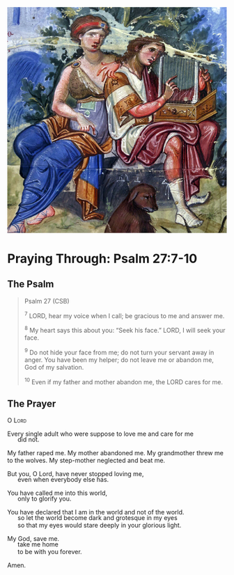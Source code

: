 <img class="intro-right" src="../images/art-paris-psalter.jpg">

<style>
  li {list-style-type: none;}
  p + ul {
    margin-top: -18px;
}
</style>

# Praying Through: Psalm 27:7-10

## The Psalm

>Psalm 27 (CSB)    
>
><sup>7</sup> LORD, hear my voice when I call; be gracious to me and answer me. 
>
><sup>8</sup> My heart says this about you: “Seek his face.” LORD, I will seek your face. 
>
><sup>9</sup> Do not hide your face from me; do not turn your servant away in anger. You have been my helper; do not leave me or abandon me, God of my salvation. 
>
><sup>10</sup> Even if my father and mother abandon me, the LORD cares for me. 

## The Prayer

<div style="font-variant: small-caps;">O Lord</div>

Every single adult who were suppose to love me and care for me
* did not.

My father raped me.
My mother abandoned me.
My grandmother threw me to the wolves.
My step-mother neglected and beat me.

But you, O Lord, have never stopped loving me,
* even when everybody else has.

You have called me into this world,
* only to glorify you.

You have declared that I am in the world and not of the world.
* so let the world become dark and grotesque in my eyes
* so that my eyes would stare deeply in your glorious light.

My God, save me.
* take me home
* to be with you forever.

Amen.
